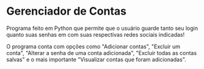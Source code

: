 # Gerenciador de Contas
 Programa feito em Python que permite que o usuário guarde tanto seu login quanto suas senhas em com suas respectivas redes sociais indicadas!

O programa conta com opções como "Adicionar contas", "Excluir um conta", "Alterar a senha de uma conta adicionada", "Excluir todas as contas salvas" e o mais importante "Visualizar contas que foram adicionadas".
